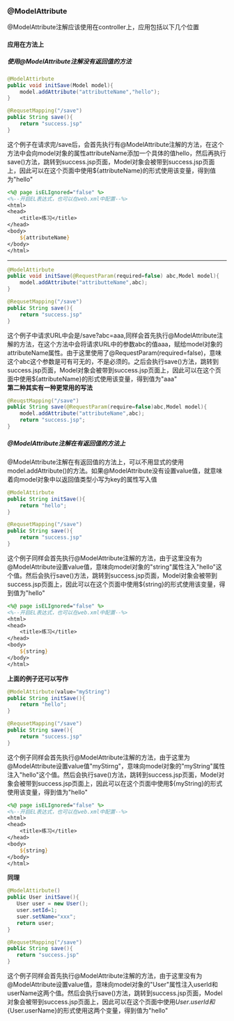 ### @ModelAttribute  
@ModelAttribute注解应该使用在controller上，应用包括以下几个位置  
#### 应用在方法上  
##### 使用@ModelAttribute注解没有返回值的方法    
```java
@ModelAttirbute
public void initSave(Model model){
    model.addAttribute("attributteName","hello");
}

@RequsetMapping("/save")
public String save(){
    return "success.jsp"
}
```  
这个例子在请求完/save后，会首先执行有@ModelAttribute注解的方法，在这个方法中会向model对象的属性attributeName添加一个具体的值hello，然后再执行save()方法，跳转到success.jsp页面，Model对象会被带到success.jsp页面上，因此可以在这个页面中使用${attributeName}的形式使用该变量，得到值为"hello"  
```jsp
<%@ page isELIgnored="false" %>
<%--开启EL表达式，也可以在web.xml中配置--%>
<html>
<head>
    <title>练习</title>
</head>
<body>
    ${attributeName}
</body>
</html>
```  
***  
```java
@ModelAttirbute
public void initSave(@RequestParam(required=false) abc,Model model){
    model.addAttribute("attributteName",abc);
}

@RequsetMapping("/save")
public String save(){
    return "success.jsp"
}
```  
这个例子中请求URL中会是/save?abc=aaa,同样会首先执行@ModelAttribute注解的方法，在这个方法中会将请求URL中的参数abc的值aaa，赋给model对象的attributeName属性。由于这里使用了@RequestParam(required=false)，意味这个abc这个参数是可有可无的，不是必须的。之后会执行save()方法，跳转到success.jsp页面，Model对象会被带到success.jsp页面上，因此可以在这个页面中使用${attributeName}的形式使用该变量，得到值为"aaa"  
**第二种其实有一种更常用的写法**  
```java
@ReuqstMapping("/save")
public String save(@RequestParam(require=false)abc,Model model){
    model.addAttribute("attributeName",abc);
    return "success.jsp";
}
```  
##### @ModelAttribute注解在有返回值的方法上  
@ModelAttribute注解在有返回值的方法上，可以不用显式的使用model.addAttribute()的方法。如果@ModelAttribute没有设置value值，就意味着向model对象中以返回值类型小写为key的属性写入值  
```java
@ModelAttirbute
public String initSave(){
    return "hello";
}

@RequsetMapping("/save")
public String save(){
    return "success.jsp"
}
```
这个例子同样会首先执行@ModelAttribute注解的方法，由于这里没有为@ModelAttribute设置value值，意味向model对象的"string"属性注入"hello"这个值。然后会执行save()方法，跳转到success.jsp页面，Model对象会被带到success.jsp页面上，因此可以在这个页面中使用${string}的形式使用该变量，得到值为"hello"  
```jsp
<%@ page isELIgnored="false" %>
<%--开启EL表达式，也可以在web.xml中配置--%>
<html>
<head>
    <title>练习</title>
</head>
<body>
    ${string}
</body>
</html>
```  
**上面的例子还可以写作**  
```java
@ModelAttirbute(value="myString")
public String initSave(){
    return "hello";
}

@RequsetMapping("/save")
public String save(){
    return "success.jsp"
}
```
这个例子同样会首先执行@ModelAttribute注解的方法，由于这里为@ModelAttribute设置value值"myStirng"，意味向model对象的"myString"属性注入"hello"这个值。然后会执行save()方法，跳转到success.jsp页面，Model对象会被带到success.jsp页面上，因此可以在这个页面中使用${myString}的形式使用该变量，得到值为"hello"  
```jsp
<%@ page isELIgnored="false" %>
<%--开启EL表达式，也可以在web.xml中配置--%>
<html>
<head>
    <title>练习</title>
</head>
<body>
    ${string}
</body>
</html>
```
**同理**
 ```java
@ModelAttirbute()
public User initSave(){
    User user = new User();
    user.setId=1;
    suer.setName="xxx";
    return user;
}

@RequsetMapping("/save")
public String save(){
    return "success.jsp"
}
```
这个例子同样会首先执行@ModelAttribute注解的方法，由于这里没有为@ModelAttribute设置value值，意味向model对象的"User"属性注入userId和userName这两个值。然后会执行save()方法，跳转到success.jsp页面，Model对象会被带到success.jsp页面上，因此可以在这个页面中使用${User.userId}和${User.userName}的形式使用这两个变量，得到值为"hello"  
  


















  